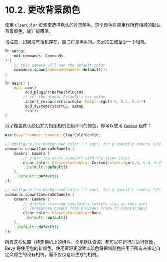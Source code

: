 # 10.2. 更改背景颜色

使用 [`ClearColor`](https://docs.rs/bevy/latest/bevy/prelude/struct.ClearColor.html) 资源来选择默认的背景颜色。这个颜色将被用作所有相机的默认背景颜色，除非被覆盖。

请注意，如果没有相机存在，窗口将是黑色的。您必须生成至少一个相机。

```rust
fn setup(
    mut commands: Commands,
) {
    // this camera will use the default color
    commands.spawn(Camera2dBundle::default());
}

fn main() {
    App::new()
        .add_plugins(DefaultPlugins)
        // set the global default clear color
        .insert_resource(ClearColor(Color::rgb(0.9, 0.3, 0.6)))
        .add_systems(Startup, setup)
        .run();
}
```

为了覆盖默认颜色并为指定相机使用不同的颜色，你可以使用 [`Camera`](https://docs.rs/bevy/latest/bevy/prelude/struct.Camera.html) 组件：

```rust
use bevy::render::camera::ClearColorConfig;

// configure the background color (if any), for a specific camera (3D)
commands.spawn(Camera3dBundle {
    camera: Camera {
        // clear the whole viewport with the given color
        clear_color: ClearColorConfig::Custom(Color::rgb(0.8, 0.4, 0.2)),
        ..Default::default()
    },
    ..Default::default()
});

// configure the background color (if any), for a specific camera (2D)
commands.spawn(Camera2dBundle {
    camera: Camera {
        // disable clearing completely (pixels stay as they are)
        // (preserves output from previous frame or camera/pass)
        clear_color: ClearColorConfig::None,
        ..Default::default()
    },
    ..Default::default()
});
```

所有这些位置（特定相机上的组件、全局默认资源）都可以在运行时进行修改，Bevy 将使用您的新颜色。使用资源更改默认颜色将把新颜色应用于所有未指定自定义颜色的现有相机，而不仅仅是新生成的相机。